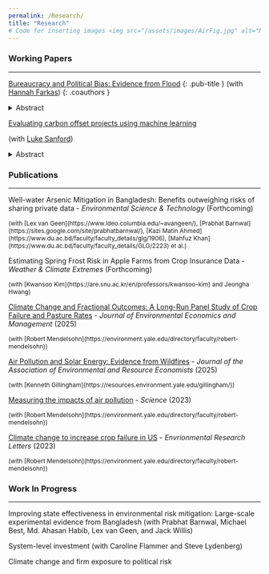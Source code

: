 ```yaml
---
permalink: /Research/
title: "Research"
# Code for inserting images <img src="/assets/images/AirFig.jpg" alt="My photo" width="400" height="400"> (can't figure out why it isn't working
---
```



### Working Papers
---
[Bureaucracy and Political Bias: Evidence from Flood](https://ceep.columbia.edu/sites/ceep.columbia.edu/files/content/papers/n35.pdf)
{: .pub-title }
(with [Hannah Farkas](https://hannahfarkas.github.io/))
{: .coauthors }
<details>
  <summary>Abstract</summary>
  <p style="font-size:12px;"> We study whether bureaucrats preemptively reflect the executive politician’s preferences in their decisions. Combining novel administrative data from the Federal Emergency Management Agency (FEMA) with hydrological models, we find that a standard deviation decrease in a county’s alignment with the president leads to a 4 percentage point drop in the probability of bureaucrats flagging a county as requiring federal aid following an average-sized flooding event. This bias disappears in the most severe floods. We find evidence suggesting that such biases are significantly reduced when a career civil servant is overseeing the bureaucratic process rather than a political appointee.</p>
</details>

[Evaluating carbon offset projects using machine learning](https://www.dropbox.com/scl/fi/xqapd7tshm6pxiyjt0a64/Offset_Ver241211.pdf?rlkey=8ntm7f7b5xydthnewenkg31pm&st=9tavnndg&dl=0)

(with [Luke Sanford](https://environment.yale.edu/directory/faculty/luke-sanford))
<details>
  <summary>Abstract</summary>
  <p style="font-size:12px;"> Carbon offsets allow firms and governments to meet CO2 emissions targets by financing emissions reductions undertaken by other entities. For the financed offset projects to be effective, their resulting CO2 sequestration must be “additional,” meaning it exceeds what would have occurred in the absence of the project. Here, we use new high-resolution data on forest carbon to measure carbon sequestration in 93 forestry projects, accounting for over 80 percent of offsets in the California Carbon market. We develop a causal machine learning approach using satellite and geospatial data to assess the projects' additionality. Directly comparing the tons of forest-sequestered carbon to issued credits, we find that 48% of the credits sold were additional. However, if we exclude controversial first-year credits, the additionality increases to 74%. These results indicate that forestry projects do deliver real climate benefits, but also underscore persistent gaps: many credits still represent carbon that would have been sequestered even without offset payments. Strengthening offset protocols is therefore essential to ensure that carbon markets meaningfully advance climate mitigation.</p>
</details>

### Publications
---

Well-water Arsenic Mitigation in Bangladesh: Benefits outweighing risks of sharing private data - *Environmental Science & Technology* (Forthcoming)

<span style="font-size:12px;"> 
(with [Lex van Geen](https://www.ldeo.columbia.edu/~avangeen/), [Prabhat Barnwal](https://sites.google.com/site/prabhatbarnwal/), [Kazi Matin Ahmed](https://www.du.ac.bd/faculty/faculty_details/glg/1906), [Mahfuz Khan](https://www.du.ac.bd/faculty/faculty_details/GLG/2223) et al.)
</span>

Estimating Spring Frost Risk in Apple Farms from Crop Insurance Data - *Weather & Climate Extremes* (Forthcoming)

<span style="font-size:12px;"> 
(with [Kwansoo Kim](https://are.snu.ac.kr/en/professors/kwansoo-kim) and Jeongha Hwang)
</span>

[Climate Change and Fractional Outcomes: A Long-Run Panel Study of Crop Failure and Pasture Rates](https://www.science.org/doi/10.1126/science.adl2935) - *Journal of Environmental Economics and Management* (2025)

<span style="font-size:12px;"> 
(with [Robert Mendelsohn](https://environment.yale.edu/directory/faculty/robert-mendelsohn))
</span>

[Air Pollution and Solar Energy: Evidence from Wildfires](https://www.journals.uchicago.edu/doi/10.1086/731514) - *Journal of the Association of Environmental and Resource Economists* (2025)

<span style="font-size:12px;"> 
(with [Kenneth Gillingham](https://resources.environment.yale.edu/gillingham/))
</span>

[Measuring the impacts of air pollution](https://www.science.org/doi/10.1126/science.adl2935) - *Science* (2023)

<span style="font-size:12px;"> 
(with [Robert Mendelsohn](https://environment.yale.edu/directory/faculty/robert-mendelsohn))
</span>

[Climate change to increase crop failure in US](https://iopscience.iop.org/article/10.1088/1748-9326/acac41) - *Envrionmental Research Letters* (2023)

<span style="font-size:12px;"> 
(with [Robert Mendelsohn](https://environment.yale.edu/directory/faculty/robert-mendelsohn))
</span>

### Work In Progress
---
Improving state effectiveness in environmental risk mitigation: Large-scale experimental evidence from Bangladesh (with Prabhat Barnwal, Michael Best, Md. Ahasan Habib, Lex van Geen, and Jack Willis)

System-level investment (with Caroline Flammer and Steve Lydenberg)

Climate change and firm exposure to political risk

